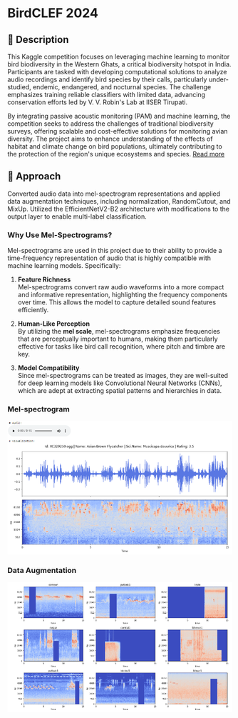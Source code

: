 # BirdCLEF  2024

## 📄 Description
This Kaggle competition focuses on leveraging machine learning to monitor bird biodiversity in the Western Ghats, a critical biodiversity hotspot in India. Participants are tasked with developing computational solutions to analyze audio recordings and identify bird species by their calls, particularly under-studied, endemic, endangered, and nocturnal species. The challenge emphasizes training reliable classifiers with limited data, advancing conservation efforts led by V. V. Robin's Lab at IISER Tirupati.

By integrating passive acoustic monitoring (PAM) and machine learning, the competition seeks to address the challenges of traditional biodiversity surveys, offering scalable and cost-effective solutions for monitoring avian diversity. The project aims to enhance understanding of the effects of habitat and climate change on bird populations, ultimately contributing to the protection of the region's unique ecosystems and species. [Read more](https://www.kaggle.com/competitions/birdclef-2024)


## 🧩 Approach


Converted audio data into mel-spectrogram representations and applied data augmentation techniques, including normalization, RandomCutout, and MixUp. Utilized the EfficientNetV2-B2 architecture with modifications to the output layer to enable multi-label classification.

### Why Use Mel-Spectrograms?

Mel-spectrograms are used in this project due to their ability to provide a time-frequency representation of audio that is highly compatible with machine learning models. Specifically:

1. **Feature Richness**  
   Mel-spectrograms convert raw audio waveforms into a more compact and informative representation, highlighting the frequency components over time. This allows the model to capture detailed sound features efficiently.

2. **Human-Like Perception**  
   By utilizing the **mel scale**, mel-spectrograms emphasize frequencies that are perceptually important to humans, making them particularly effective for tasks like bird call recognition, where pitch and timbre are key.

3. **Model Compatibility**  
   Since mel-spectrograms can be treated as images, they are well-suited for deep learning models like Convolutional Neural Networks (CNNs), which are adept at extracting spatial patterns and hierarchies in data.

### Mel-spectrogram
<div align="center">
    <img src="images/mel-spec.PNG" alt="orientation" width="1000">
</div>


### Data Augmentation
<div align="center">
    <img src="images/data-augmentation.PNG" alt="orientation" width="1000">
</div>
